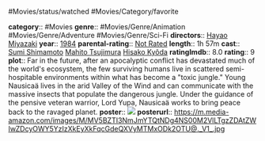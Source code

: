 #Movies/status/watched #Movies/Category/favorite

**category**:: #Movies
**genre**:: #Movies/Genre/Animation #Movies/Genre/Adventure #Movies/Genre/Sci-Fi
**directors**:: [Hayao Miyazaki](https://www.imdb.com/name/nm0594503/?ref_=tt_ov_dr)
**year**:: [1984](https://www.imdb.com/title/tt0087544/releaseinfo?ref_=tt_ov_rdat)
**parental-rating**:: [Not Rated](https://www.imdb.com/title/tt0057565/parentalguide/certificates?ref_=tt_ov_pg)
**length**:: 1h 57m
**cast**:: [Sumi Shimamoto](https://www.imdb.com/name/nm0793585/?ref_=tt_ov_st) [Mahito Tsujimura](https://www.imdb.com/name/nm0875332/?ref_=tt_ov_st) [Hisako Kyôda](https://www.imdb.com/name/nm0477449/?ref_=tt_ov_st)
**ratingImdb**:: 8.0
**rating**:: 9
**plot**:: Far in the future, after an apocalyptic conflict has devastated much of the world's ecosystem, the few surviving humans live in scattered semi-hospitable environments within what has become a "toxic jungle." Young Nausicaä lives in the arid Valley of the Wind and can communicate with the massive insects that populate the dangerous jungle. Under the guidance of the pensive veteran warrior, Lord Yupa, Nausicaä works to bring peace back to the ravaged planet.
**poster**:: [![](https://m.media-amazon.com/images/M/MV5BZTI3NmJmYTQtNDg4NS00M2VlLTgzZDAtZWIwZDcyOWY5YzIzXkEyXkFqcGdeQXVyMTMxODk2OTU@._V1_.jpg)](https://www.imdb.com/title/tt0087544/?ref_=nv_sr_srsg_0)
**posterurl**:: https://m.media-amazon.com/images/M/MV5BZTI3NmJmYTQtNDg4NS00M2VlLTgzZDAtZWIwZDcyOWY5YzIzXkEyXkFqcGdeQXVyMTMxODk2OTU@._V1_.jpg